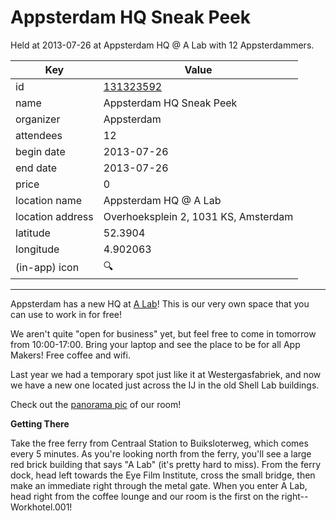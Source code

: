 # Appsterdam HQ Sneak Peek
Held at 2013-07-26 at Appsterdam HQ @ A Lab with 12 Appsterdammers.
        
|Key|Value
|---|---|
|id|[131323592](https://www.meetup.com/appsterdam/events/131323592/)|
|name|Appsterdam HQ Sneak Peek|
|organizer|Appsterdam|
|attendees|12|
|begin date|2013-07-26|
|end date|2013-07-26|
|price|0|
|location name|Appsterdam HQ @ A Lab|
|location address|Overhoeksplein 2, 1031 KS, Amsterdam|
|latitude|52.3904|
|longitude|4.902063|
|(in-app) icon|🔍|

---

Appsterdam has a new HQ at [A Lab](http://a-lab.nl)! This is our very own space that you can use to work in for free!

We aren't quite "open for business" yet, but feel free to come in tomorrow from 10:00-17:00. Bring your laptop and see the place to be for all App Makers! Free coffee and wifi.

Last year we had a temporary spot just like it at Westergasfabriek, and now we have a new one located just across the IJ in the old Shell Lab buildings.

Check out the [panorama pic](http://360.io/SCRLA4) of our room!

**Getting There**

Take the free ferry from Centraal Station to Buiksloterweg, which comes every 5 minutes. As you're looking north from the ferry, you'll see a large red brick building that says "A Lab" (it's pretty hard to miss). From the ferry dock, head left towards the Eye Film Institute, cross the small bridge, then make an immediate right through the metal gate. When you enter A Lab, head right from the coffee lounge and our room is the first on the right--Workhotel.001!


